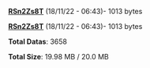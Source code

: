 [**RSn2Zs8T**](/data/RSn2Zs8T.txt) (18/11/22 - 06:43)- 1013 bytes

[**RSn2Zs8T**](/data/RSn2Zs8T.txt) (18/11/22 - 06:43)- 1013 bytes

**Total Datas**: 3658

**Total Size**: 19.98 MB / 20.0 MB